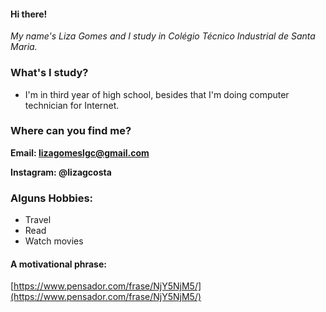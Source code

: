 #### Hi there!

*My name's Liza Gomes and I study in Colégio Técnico Industrial de Santa Maria.*

### What's I study?
* I'm in third year of high school, besides that I'm doing computer technician for Internet.  


### Where can you find me?

**Email: lizagomeslgc@gmail.com**

**Instagram: @lizagcosta** 

### Alguns Hobbies:
- Travel
- Read
- Watch movies 

#### A motivational phrase: 
[https://www.pensador.com/frase/NjY5NjM5/](https://www.pensador.com/frase/NjY5NjM5/)
